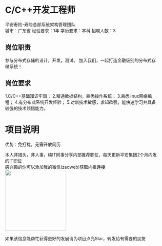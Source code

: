 # C/C++开发工程师
平安寿险-寿险总部系统架构管理团队  
城市：广东省 经验要求：1年 学历要求：本科  招聘人数：3

## 岗位职责
参与分布式存储的设计，开发，测试。
 加入我们，一起打造金融级别的分布式存储系统！

## 岗位要求
1.C/C++基础知识牢固；
 2.精通数据结构，熟悉操作系统；
 3.熟悉linux网络编程；
 4.有分布式系统开发经验；
 5.对新技术敏感，求知欲强，能快速学习并具备较强的技术领悟能力。

# 项目说明

优势：免打扰，无需开放简历

本人非猎头，非人事，纯IT同事分享内部推荐职位，每天更新平安集团2个月内发的IT职位  
感兴趣的你可以添加我的微信(zaqweb)获取内推连接  
<img src="https://github.com/zaqweb/PA-IT-JOBS/blob/master/WechatICode.jpeg"  height="200" width="200">

如果该信息能帮忙获得更好的发展请为项目点亮Star，转发给有需要的朋友




